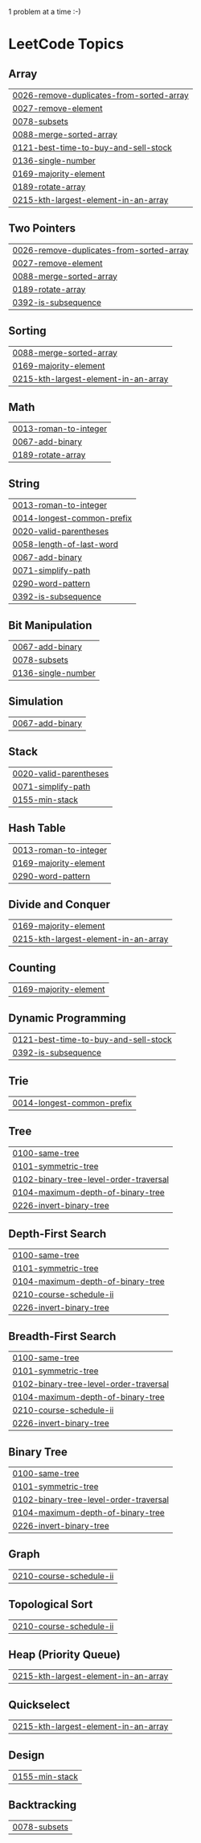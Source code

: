 1 problem at a time :-)

<!---LeetCode Topics Start-->
# LeetCode Topics
## Array
|  |
| ------- |
| [0026-remove-duplicates-from-sorted-array](https://github.com/Sushma-Nandiyawar/LeetCode/tree/master/0026-remove-duplicates-from-sorted-array) |
| [0027-remove-element](https://github.com/Sushma-Nandiyawar/LeetCode/tree/master/0027-remove-element) |
| [0078-subsets](https://github.com/Sushma-Nandiyawar/LeetCode/tree/master/0078-subsets) |
| [0088-merge-sorted-array](https://github.com/Sushma-Nandiyawar/LeetCode/tree/master/0088-merge-sorted-array) |
| [0121-best-time-to-buy-and-sell-stock](https://github.com/Sushma-Nandiyawar/LeetCode/tree/master/0121-best-time-to-buy-and-sell-stock) |
| [0136-single-number](https://github.com/Sushma-Nandiyawar/LeetCode/tree/master/0136-single-number) |
| [0169-majority-element](https://github.com/Sushma-Nandiyawar/LeetCode/tree/master/0169-majority-element) |
| [0189-rotate-array](https://github.com/Sushma-Nandiyawar/LeetCode/tree/master/0189-rotate-array) |
| [0215-kth-largest-element-in-an-array](https://github.com/Sushma-Nandiyawar/LeetCode/tree/master/0215-kth-largest-element-in-an-array) |
## Two Pointers
|  |
| ------- |
| [0026-remove-duplicates-from-sorted-array](https://github.com/Sushma-Nandiyawar/LeetCode/tree/master/0026-remove-duplicates-from-sorted-array) |
| [0027-remove-element](https://github.com/Sushma-Nandiyawar/LeetCode/tree/master/0027-remove-element) |
| [0088-merge-sorted-array](https://github.com/Sushma-Nandiyawar/LeetCode/tree/master/0088-merge-sorted-array) |
| [0189-rotate-array](https://github.com/Sushma-Nandiyawar/LeetCode/tree/master/0189-rotate-array) |
| [0392-is-subsequence](https://github.com/Sushma-Nandiyawar/LeetCode/tree/master/0392-is-subsequence) |
## Sorting
|  |
| ------- |
| [0088-merge-sorted-array](https://github.com/Sushma-Nandiyawar/LeetCode/tree/master/0088-merge-sorted-array) |
| [0169-majority-element](https://github.com/Sushma-Nandiyawar/LeetCode/tree/master/0169-majority-element) |
| [0215-kth-largest-element-in-an-array](https://github.com/Sushma-Nandiyawar/LeetCode/tree/master/0215-kth-largest-element-in-an-array) |
## Math
|  |
| ------- |
| [0013-roman-to-integer](https://github.com/Sushma-Nandiyawar/LeetCode/tree/master/0013-roman-to-integer) |
| [0067-add-binary](https://github.com/Sushma-Nandiyawar/LeetCode/tree/master/0067-add-binary) |
| [0189-rotate-array](https://github.com/Sushma-Nandiyawar/LeetCode/tree/master/0189-rotate-array) |
## String
|  |
| ------- |
| [0013-roman-to-integer](https://github.com/Sushma-Nandiyawar/LeetCode/tree/master/0013-roman-to-integer) |
| [0014-longest-common-prefix](https://github.com/Sushma-Nandiyawar/LeetCode/tree/master/0014-longest-common-prefix) |
| [0020-valid-parentheses](https://github.com/Sushma-Nandiyawar/LeetCode/tree/master/0020-valid-parentheses) |
| [0058-length-of-last-word](https://github.com/Sushma-Nandiyawar/LeetCode/tree/master/0058-length-of-last-word) |
| [0067-add-binary](https://github.com/Sushma-Nandiyawar/LeetCode/tree/master/0067-add-binary) |
| [0071-simplify-path](https://github.com/Sushma-Nandiyawar/LeetCode/tree/master/0071-simplify-path) |
| [0290-word-pattern](https://github.com/Sushma-Nandiyawar/LeetCode/tree/master/0290-word-pattern) |
| [0392-is-subsequence](https://github.com/Sushma-Nandiyawar/LeetCode/tree/master/0392-is-subsequence) |
## Bit Manipulation
|  |
| ------- |
| [0067-add-binary](https://github.com/Sushma-Nandiyawar/LeetCode/tree/master/0067-add-binary) |
| [0078-subsets](https://github.com/Sushma-Nandiyawar/LeetCode/tree/master/0078-subsets) |
| [0136-single-number](https://github.com/Sushma-Nandiyawar/LeetCode/tree/master/0136-single-number) |
## Simulation
|  |
| ------- |
| [0067-add-binary](https://github.com/Sushma-Nandiyawar/LeetCode/tree/master/0067-add-binary) |
## Stack
|  |
| ------- |
| [0020-valid-parentheses](https://github.com/Sushma-Nandiyawar/LeetCode/tree/master/0020-valid-parentheses) |
| [0071-simplify-path](https://github.com/Sushma-Nandiyawar/LeetCode/tree/master/0071-simplify-path) |
| [0155-min-stack](https://github.com/Sushma-Nandiyawar/LeetCode/tree/master/0155-min-stack) |
## Hash Table
|  |
| ------- |
| [0013-roman-to-integer](https://github.com/Sushma-Nandiyawar/LeetCode/tree/master/0013-roman-to-integer) |
| [0169-majority-element](https://github.com/Sushma-Nandiyawar/LeetCode/tree/master/0169-majority-element) |
| [0290-word-pattern](https://github.com/Sushma-Nandiyawar/LeetCode/tree/master/0290-word-pattern) |
## Divide and Conquer
|  |
| ------- |
| [0169-majority-element](https://github.com/Sushma-Nandiyawar/LeetCode/tree/master/0169-majority-element) |
| [0215-kth-largest-element-in-an-array](https://github.com/Sushma-Nandiyawar/LeetCode/tree/master/0215-kth-largest-element-in-an-array) |
## Counting
|  |
| ------- |
| [0169-majority-element](https://github.com/Sushma-Nandiyawar/LeetCode/tree/master/0169-majority-element) |
## Dynamic Programming
|  |
| ------- |
| [0121-best-time-to-buy-and-sell-stock](https://github.com/Sushma-Nandiyawar/LeetCode/tree/master/0121-best-time-to-buy-and-sell-stock) |
| [0392-is-subsequence](https://github.com/Sushma-Nandiyawar/LeetCode/tree/master/0392-is-subsequence) |
## Trie
|  |
| ------- |
| [0014-longest-common-prefix](https://github.com/Sushma-Nandiyawar/LeetCode/tree/master/0014-longest-common-prefix) |
## Tree
|  |
| ------- |
| [0100-same-tree](https://github.com/Sushma-Nandiyawar/LeetCode/tree/master/0100-same-tree) |
| [0101-symmetric-tree](https://github.com/Sushma-Nandiyawar/LeetCode/tree/master/0101-symmetric-tree) |
| [0102-binary-tree-level-order-traversal](https://github.com/Sushma-Nandiyawar/LeetCode/tree/master/0102-binary-tree-level-order-traversal) |
| [0104-maximum-depth-of-binary-tree](https://github.com/Sushma-Nandiyawar/LeetCode/tree/master/0104-maximum-depth-of-binary-tree) |
| [0226-invert-binary-tree](https://github.com/Sushma-Nandiyawar/LeetCode/tree/master/0226-invert-binary-tree) |
## Depth-First Search
|  |
| ------- |
| [0100-same-tree](https://github.com/Sushma-Nandiyawar/LeetCode/tree/master/0100-same-tree) |
| [0101-symmetric-tree](https://github.com/Sushma-Nandiyawar/LeetCode/tree/master/0101-symmetric-tree) |
| [0104-maximum-depth-of-binary-tree](https://github.com/Sushma-Nandiyawar/LeetCode/tree/master/0104-maximum-depth-of-binary-tree) |
| [0210-course-schedule-ii](https://github.com/Sushma-Nandiyawar/LeetCode/tree/master/0210-course-schedule-ii) |
| [0226-invert-binary-tree](https://github.com/Sushma-Nandiyawar/LeetCode/tree/master/0226-invert-binary-tree) |
## Breadth-First Search
|  |
| ------- |
| [0100-same-tree](https://github.com/Sushma-Nandiyawar/LeetCode/tree/master/0100-same-tree) |
| [0101-symmetric-tree](https://github.com/Sushma-Nandiyawar/LeetCode/tree/master/0101-symmetric-tree) |
| [0102-binary-tree-level-order-traversal](https://github.com/Sushma-Nandiyawar/LeetCode/tree/master/0102-binary-tree-level-order-traversal) |
| [0104-maximum-depth-of-binary-tree](https://github.com/Sushma-Nandiyawar/LeetCode/tree/master/0104-maximum-depth-of-binary-tree) |
| [0210-course-schedule-ii](https://github.com/Sushma-Nandiyawar/LeetCode/tree/master/0210-course-schedule-ii) |
| [0226-invert-binary-tree](https://github.com/Sushma-Nandiyawar/LeetCode/tree/master/0226-invert-binary-tree) |
## Binary Tree
|  |
| ------- |
| [0100-same-tree](https://github.com/Sushma-Nandiyawar/LeetCode/tree/master/0100-same-tree) |
| [0101-symmetric-tree](https://github.com/Sushma-Nandiyawar/LeetCode/tree/master/0101-symmetric-tree) |
| [0102-binary-tree-level-order-traversal](https://github.com/Sushma-Nandiyawar/LeetCode/tree/master/0102-binary-tree-level-order-traversal) |
| [0104-maximum-depth-of-binary-tree](https://github.com/Sushma-Nandiyawar/LeetCode/tree/master/0104-maximum-depth-of-binary-tree) |
| [0226-invert-binary-tree](https://github.com/Sushma-Nandiyawar/LeetCode/tree/master/0226-invert-binary-tree) |
## Graph
|  |
| ------- |
| [0210-course-schedule-ii](https://github.com/Sushma-Nandiyawar/LeetCode/tree/master/0210-course-schedule-ii) |
## Topological Sort
|  |
| ------- |
| [0210-course-schedule-ii](https://github.com/Sushma-Nandiyawar/LeetCode/tree/master/0210-course-schedule-ii) |
## Heap (Priority Queue)
|  |
| ------- |
| [0215-kth-largest-element-in-an-array](https://github.com/Sushma-Nandiyawar/LeetCode/tree/master/0215-kth-largest-element-in-an-array) |
## Quickselect
|  |
| ------- |
| [0215-kth-largest-element-in-an-array](https://github.com/Sushma-Nandiyawar/LeetCode/tree/master/0215-kth-largest-element-in-an-array) |
## Design
|  |
| ------- |
| [0155-min-stack](https://github.com/Sushma-Nandiyawar/LeetCode/tree/master/0155-min-stack) |
## Backtracking
|  |
| ------- |
| [0078-subsets](https://github.com/Sushma-Nandiyawar/LeetCode/tree/master/0078-subsets) |
<!---LeetCode Topics End-->